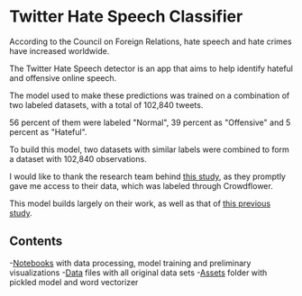 # Twitter Hate Speech Classifier

According to the Council on Foreign Relations, hate speech and hate crimes have increased worldwide.

The Twitter Hate Speech detector is an app that aims to help identify hateful and offensive online speech.

The model used to make these predictions was trained on a combination of two labeled datasets, with a total of 102,840 tweets.

56 percent of them were labeled "Normal", 39 percent as "Offensive" and 5 percent as "Hateful".

To build this model, two datasets with similar labels were combined to form a dataset with 102,840 observations.

I would like to thank the research team behind [this study](https://arxiv.org/pdf/1802.00393.pdf), as they promptly gave me access to their data, which was labeled through Crowdflower.

This model builds largely on their work, as well as that of [this previous study](https://aaai.org/ocs/index.php/ICWSM/ICWSM17/paper/view/15665).

## Contents

-[Notebooks](https://github.com/nchibana/twitter-speech-classifier/tree/master/notebooks) with data processing, model training and preliminary visualizations
-[Data](https://github.com/nchibana/twitter-speech-classifier/tree/master/notebooks/data) files with all original data sets
-[Assets](https://github.com/nchibana/twitter-speech-classifier/tree/master/assets) folder with pickled model and word vectorizer
